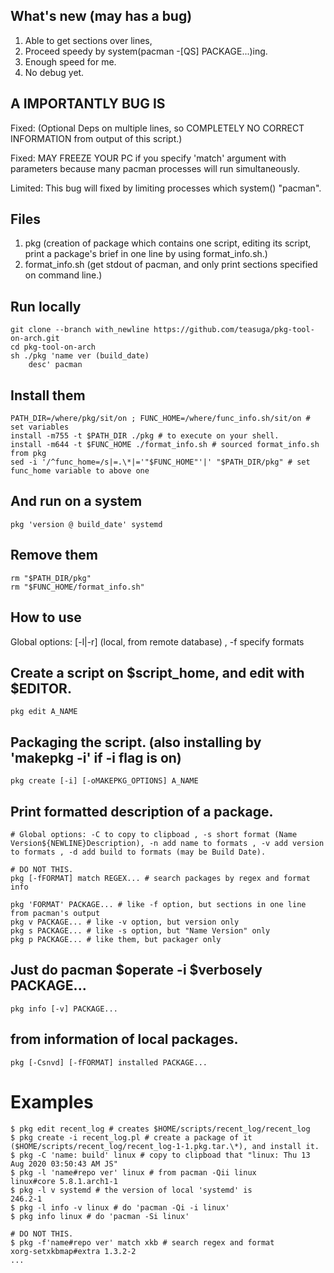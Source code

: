 ## What's new (may has a bug)
   1. Able to get sections over lines,
   2. Proceed speedy by system(pacman -[QS] PACKAGE...)ing.
   3. Enough speed for me.
   4. No debug yet.

## A IMPORTANTLY BUG IS
   Fixed: (Optional Deps on multiple lines, so COMPLETELY NO CORRECT INFORMATION from output of this script.)

   Fixed: MAY FREEZE YOUR PC if you specify 'match' argument with parameters because many pacman processes will run simultaneously.
   
   Limited: This bug will fixed by limiting processes which system() "pacman".

## Files
  1. pkg (creation of package which contains one script, editing its script, print a package's brief in one line by using format_info.sh.)
  2. format_info.sh (get stdout of pacman, and only print sections specified on command line.)

## Run locally

    git clone --branch with_newline https://github.com/teasuga/pkg-tool-on-arch.git
    cd pkg-tool-on-arch
    sh ./pkg 'name ver (build_date)
        desc' pacman

## Install them
    PATH_DIR=/where/pkg/sit/on ; FUNC_HOME=/where/func_info.sh/sit/on # set variables
    install -m755 -t $PATH_DIR ./pkg # to execute on your shell.
    install -m644 -t $FUNC_HOME ./format_info.sh # sourced format_info.sh from pkg
    sed -i '/^func_home=/s|=.\*|='"$FUNC_HOME"'|' "$PATH_DIR/pkg" # set func_home variable to above one

## And run on a system
    pkg 'version @ build_date' systemd
  
## Remove them
    rm "$PATH_DIR/pkg"
    rm "$FUNC_HOME/format_info.sh"

## How to use

Global options: [-l|-r] (local, from remote database) , -f specify formats

## Create a script on $script_home, and edit with $EDITOR.

    pkg edit A_NAME

## Packaging the script. (also installing by 'makepkg -i' if -i flag is on)

    pkg create [-i] [-oMAKEPKG_OPTIONS] A_NAME

## Print formatted description of a package.

    # Global options: -C to copy to clipboad , -s short format (Name Version${NEWLINE}Description), -n add name to formats , -v add version to formats , -d add build to formats (may be Build Date).

    # DO NOT THIS.
    pkg [-fFORMAT] match REGEX... # search packages by regex and format info

    pkg 'FORMAT' PACKAGE... # like -f option, but sections in one line from pacman's output
    pkg v PACKAGE... # like -v option, but version only
    pkg s PACKAGE... # like -s option, but "Name Version" only
    pkg p PACKAGE... # like them, but packager only

## Just do pacman $operate -i $verbosely PACKAGE...

    pkg info [-v] PACKAGE...

## from information of local packages.

    pkg [-Csnvd] [-fFORMAT] installed PACKAGE...

# Examples

    $ pkg edit recent_log # creates $HOME/scripts/recent_log/recent_log
    $ pkg create -i recent_log.pl # create a package of it ($HOME/scripts/recent_log/recent_log-1-1.pkg.tar.\*), and install it.
    $ pkg -C 'name: build' linux # copy to clipboad that "linux: Thu 13 Aug 2020 03:50:43 AM JS"
    $ pkg -l 'name#repo ver' linux # from pacman -Qii linux
    linux#core 5.8.1.arch1-1
    $ pkg -l v systemd # the version of local 'systemd' is
    246.2-1
    $ pkg -l info -v linux # do 'pacman -Qi -i linux'
    $ pkg info linux # do 'pacman -Si linux'
    
    # DO NOT THIS.
    $ pkg -f'name#repo ver' match xkb # search regex and format
    xorg-setxkbmap#extra 1.3.2-2
    ...
